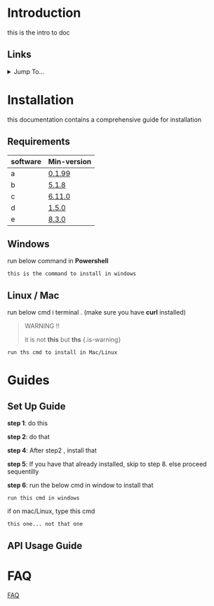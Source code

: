 <!-- TITLE: Neutrinos Doc -->
<!-- SUBTITLE: docs for nos -->

# Introduction
this is the intro to doc

## Links
<details>
<summary>Jump To...</summary>

* [New Dir](new-directory/nd-page-2)
* [Installation](home#installation)
* [requirements](home#requirements)
* [Guides](home#guides)
	1. [Set Up Guide](home#set-up-guide)
	2. [API Usage Guide](home#api-usage-guide)


</details>



# Installation
this documentation contains a comprehensive guide for installation 

## Requirements
software | Min-version
-|-
a  | [0.1.99]()
b | [5.1.8]()
c | [6.11.0]()
d | [1.5.0]()
e | [8.3.0]()
## Windows
run below command in **Powershell**
		
```
this is the command to install in windows

```

## Linux / Mac
run below cmd i terminal . (make sure you have **curl** installed)
 
> WARNING !!
> 
> it is not **this** but **ths**
{.is-warning}

```
run ths cmd to install in Mac/Linux
```
# Guides


## Set Up Guide

**step 1**: do this

**step 2**: do that

**step 4**: After step2 , install that

**step 5**: If you have that already installed, skip to step 8. else proceed sequentilly

**step 6**: run the below cmd in window to install that
		
```
run this cmd in windows
```

if on mac/Linux, type this cmd

```
this one... not that one
```


## API Usage Guide

# FAQ
[FAQ](faq/frequently-aq)

	